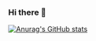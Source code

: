 ### Hi there 👋

[![Anurag's GitHub stats](https://github-readme-stats.vercel.app/api?username=PedroCamargo-dev)](https://github.com/anuraghazra/github-readme-stats)
